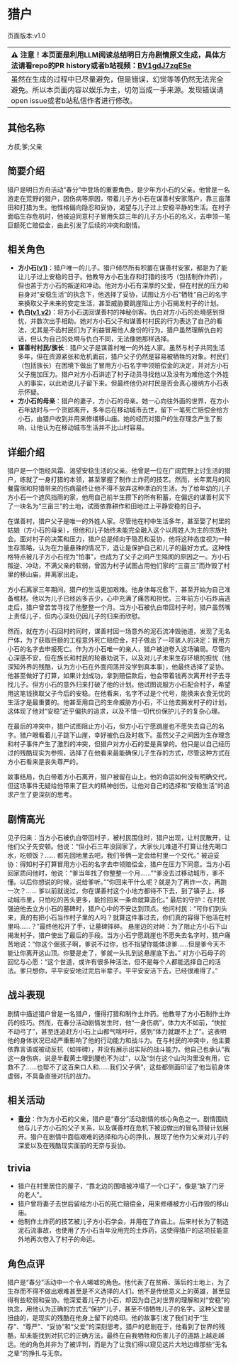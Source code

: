 # 猎户
页面版本:v1.0
 

| :warning: 注意！本页面是利用LLM阅读总结明日方舟剧情原文生成，具体方法请看repo的PR history或者b站视频：[BV1gdJ7zqESe](https://www.bilibili.com/video/BV1gdJ7zqESe/)         |
|:----------------------------|
| 虽然在生成的过程中已尽量避免，但是错误，幻觉等等仍然无法完全避免。所以本页面内容以娱乐为主，切勿当成一手来源。发现错误请open issue或者b站私信作者进行修改。|



## 其他名称
方叔;爹;父亲
## 简要介绍
猎户是明日方舟活动“春分”中登场的重要角色，是少年方小石的父亲。他曾是一名游走在荒野的猎户，因伤病等原因，带着儿子方小石在谋善村安家落户，靠三亩薄田和打猎为生。他性格偏向隐忍和妥协，渴望与儿子过上安稳平静的生活。在村子面临生存危机时，他被迫同意村子冒用失踪三年的儿子方小石的名义，去申领一笔巨额死亡赔偿金，由此引发了后续的冲突和剧情。
## 相关角色
-   **方小石([v1](extended_char_fang_xiao_shi.md))**：猎户唯一的儿子。猎户倾尽所有积蓄在谋善村安家，都是为了能让儿子过上安稳的日子。他教导方小石生存和打猎的技巧（包括制作炸药），但也苦于方小石的叛逆和冲动。他对方小石有深厚的父爱，但在村民的压力和自身对“安稳生活”的执念下，他选择了妥协，试图让方小石“牺牲”自己的名字来换取父子未来的安定生活，甚至威胁要跳崖阻止方小石揭发村子的计划。
-   **仇白([v1](char_4082_qiubai.md),[v2](../char_v3/char_4082_qiubai.md))**：将方小石送回谋善村的神秘剑客。仇白对方小石的处境感到担忧，并数次出手相助。她对方小石父子和谋善村村民的行为表达了自己的看法，尤其是不齿村民们为了利益冒用他人身份的行为。猎户虽然理解仇白的话，但认为自己的处境与仇白不同，无法像她那样选择。
-   **谋善村村民/族长**：猎户父子是谋善村唯一的外姓人家。虽然与村子共同生活多年，但在资源紧张和危机面前，猎户父子仍然是容易被牺牲的对象。村民们（包括族长）在困境下做出了冒用方小石名字申领赔偿金的决定，并对方小石父子施加压力。猎户对方小石讲述了村子动员寻找他以及没有为难他这个外姓人的事实，以此劝说儿子留下来。但最终他仍对村民是否会真心接纳方小石表示怀疑。
-   **方小石的母亲**：猎户的妻子，方小石的母亲。她一心向往外面的世界，在方小石年幼时与一个货郎离开，多年后在移动城市去世，留下一笔死亡赔偿金给方小石，由猎户收到并用来修缮移山庙。她的经历对猎户的生存理念产生了影响，让他认为在移动城市生活并不比山村容易。
## 详细介绍
猎户是一个饱经风霜、渴望安稳生活的父亲。他曾是一位在广阔荒野上讨生活的猎户，练就了一身打猎的本领，甚至掌握了制作土炸药的技艺。然而，长年累月的风餐露宿和狩猎带来的伤病最终让他不得不放弃这种漂泊的生活。为了给年幼的儿子方小石一个遮风挡雨的家，他用自己前半生攒下的所有积蓄，在偏远的谋善村买下了一块名为“三亩三”的土地，试图依靠耕作和田地过上平静安稳的日子。

在谋善村，猎户父子是唯一的外姓人家。尽管他在村中生活多年，甚至娶了村里的姑娘（方小石的母亲），但他和儿子始终未能完全融入这个以周姓人为主的宗族社会。面对村子的决策和压力，猎户总是倾向于隐忍和妥协，他将这种态度视为一种生存策略，认为在力量悬殊的情况下，退让是保护自己和儿子的最好方式。这种性格特点被儿子方小石视为“怕事”，也成为了父子之间产生隔阂的原因之一。方小石叛逆、冲动，不满父亲的软弱，曾因为村子试图占用他们家的“三亩三”而炸毁了村里的移山庙，并离家出走。

方小石离家三年期间，猎户的生活更加艰难。他身体每况愈下，甚至开始为自己准备棺材。他以为儿子已经凶多吉少，心中充满了痛苦和担忧。三年前方小石炸庙逃走后，猎户曾苦苦寻找了他整整一个月。当方小石被仇白带回村子时，猎户虽然嘴上责怪儿子，但内心深处仍因儿子的归来而欣慰。

然而，就在方小石回村的同时，谋善村因一场意外的泥石流冲毁驰道，发现了无名尸体，为了获取巨额的工程意外死亡赔偿金，村子做出了一项骇人的决定：冒用方小石的名字去申报死亡。作为方小石唯一的亲人，猎户被迫卷入这场骗局。尽管内心深感不安，但在族长和村民的轮番劝说下，以及对儿子未来生存环境的担忧（他深知外界的残酷，认为方小石在外面闯荡并没学到真本事），他最终选择了妥协。他甚至做好了打算，如果计划成功，拿到赔偿款后，他会带着钱再次离开村子去寻找儿子。但方小石的意外归来打破了他的计划。他试图说服方小石配合村子，希望用这笔钱换取父子今后的安稳。在他看来，名字不过是个代号，能换来衣食无忧的生活才是最重要的。他甚至用自己的生命威胁方小石，不让他去揭发村子的计划，这体现了他对“安稳”近乎偏执的追求，以及不惜一切代价保护儿子的复杂心理。

在最后的冲突中，猎户试图阻止方小石，但方小石宁愿跳崖也不愿失去自己的名字。猎户眼看着儿子跳下山崖，幸好被仇白及时救下。虽然父子之间因为生存理念和村子事件产生了激烈的冲突，但猎户对方小石的爱是真挚的。他只是以自己经历过的残酷现实为参照，选择了在他看来最能确保儿子生存的方式，尽管这种方式在方小石看来是丧失尊严的。

故事结局，仇白带着方小石离开，猎户被留在山上。他的命运如何没有明确交代，但这场事件无疑给他带来了巨大的精神创伤，让他对自己的选择和“安稳生活”的追求产生了更深刻的思考。
## 剧情高光
见子归来：当方小石被仇白带回村子，被村民围住时，猎户出现，让村民散开，让他们父子先安顿。他说：“但小石三年没回家了，大家伙儿难道不打算让他先喝口水，吃顿饭？...... 都先回地里去吧，我们爷俩一定会给村里一个交代。”
被迫妥协：得知村子打算冒用方小石的名字去申领赔偿金，猎户在压力下同意。当方小石回家质问他时，他说：“爹当年找了你整整一个月......”“爹没去过移动城市，爹不懂。以后你想说的时候，说给爹听。”“你回来干什么呢？就是为了再炸一次，再跑一次？...... 爹以前就说过，你在谋善村这个小地方都待不下去，到了镇子上、移动城市里，只怕吃的苦头更多，能捡回来一条命就算造化。”
最后的守护：在村民强迫他去立方小石的墓碑时，猎户心中的不安达到顶点。他问村民：“可你们到头来，真的有把小石当作村子里的人吗？就算这件事过去，你们真的容得下他活在村里吗......？”最终他松开了手，让墓碑摔碎。
悬崖边的对峙：为了阻止方小石下山揭发村子，猎户使出了最后的手段。当方小石宁愿跳崖也不愿失去名字时，猎户痛苦地说：“你这个倔孩子啊，爹说不过你，也不指望你能体谅爹......但是爹今天不能让你离开这山顶。你要是走了，爹就一头扎到这悬崖底下去。”
对方小石母子的回忆与心愿：“这个世道，或许有很多种活法，但不是每个人都能选择自己的活法。爹只想你，平平安安地过完后半辈子。平平安安活下去，已经很难得了。”
## 战斗表现
剧情中描述猎户曾是一名猎户，懂得打猎和制作土炸药。他教导了方小石制作土炸药的技巧。然而，在春分活动剧情发生时，他“一身伤病”，体力大不如前，“快拉不动弓了”，甚至连追赶方小石上山都气喘吁吁，感到“体力就跟不上了”。这表明他的身体状况已经严重影响了他的行动能力和战斗力。在与村民的冲突中，他主要依靠言语或被动反抗（如摔碑），并没有展示出实际的战斗能力。他自己也承认“我这一身伤病，说是半截黄土埋到腰也不为过”，以及“剑在这个山沟沟里没有用，它救不了......也帮不了这百来口人和......我们父子俩”，这些都侧面印证了他当前身体虚弱，不具备直接对抗的战力。
## 相关活动
-   **[春分](../stories/act14mini.md)**：作为方小石的父亲，猎户是“春分”活动剧情的核心角色之一。剧情围绕他与儿子方小石的父子关系，以及谋善村在危机下被迫做出的冒名顶替计划展开。猎户在剧情中面临艰难的选择和内心的挣扎，展现了他作为父亲对儿子的深爱以及在残酷现实面前的无奈与妥协。
## trivia
- 猎户在村里居住的屋子，“靠北边的围墙被冲塌了一个口子”，像是“缺了门牙的老人”。
- 猎户曾将妻子去世后留给方小石的死亡赔偿金，用来修缮被方小石炸毁的移山庙。
- 他制作土炸药的技艺被儿子方小石学会，并用在了炸庙上。后来村长为了制造泥石流事故，也使用了方小石当年没用完的土炸药，这使得猎户的这项技能意外地再次卷入了村子的命运。
## 角色点评
猎户是“春分”活动中一个令人唏嘘的角色。他代表了在贫瘠、落后的土地上，为了生存而不得不做出艰难甚至是不义选择的人们。他不是传统意义上的英雄，甚至显得有些软弱和妥协。他深爱着儿子方小石，却因为自己对世界的理解和对“安稳”的执念，用他认为正确的方式去“保护”儿子，甚至不惜牺牲儿子的名字。这种父爱是扭曲的，是现实的残酷在他身上留下的烙印。他的故事引发了我们对于“生存”、“尊严”、“妥协”和“父爱”的深刻思考。猎户的悲剧在于，他看到了世界的残酷，却未能找到对抗它的正确方法，最终在自我牺牲和伤害儿子的道路上越走越远。他的角色并非为了被评判，而是为了让我们得以窥见这片大地边缘那些“无名之辈”的挣扎与无奈。